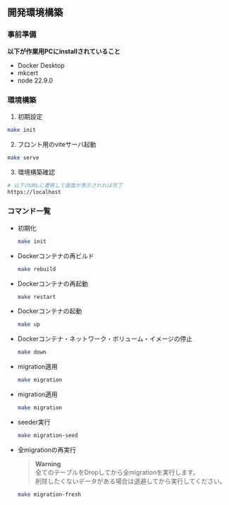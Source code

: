## 開発環境構築

### 事前準備

**以下が作業用PCにinstallされていること**

- Docker Desktop
- mkcert
- node 22.9.0

### 環境構築

1. 初期設定
```bash
make init
```

2. フロント用のviteサーバ起動
```bash
make serve
```

3. 環境構築確認
```bash
# 以下のURLに遷移して画面が表示されれば完了
https://localhost
```

### コマンド一覧

- 初期化

  ```bash
  make init
  ```

- Dockerコンテナの再ビルド

  ```bash
  make rebuild
  ```

- Dockerコンテナの再起動

  ```bash
  make restart
  ```

- Dockerコンテナの起動

  ```bash
  make up
  ```

- Dockerコンテナ・ネットワーク・ボリューム・イメージの停止

  ```bash
  make down
  ```

- migration適用

  ```bash
  make migration
  ```

- migration適用

  ```bash
  make migration
  ```

- seeder実行

  ```bash
  make migration-seed
  ```

- 全migrationの再実行

  > **Warning**<br>
  > 全てのテーブルをDropしてから全migrationを実行します。<br>
  > 削除したくないデータがある場合は退避してから実行してください。

  ```bash
  make migration-fresh
  ```